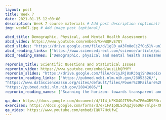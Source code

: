 ```yaml
---
layout: post
title: Week 7
date: 2021-01-15 12:00:00
description: Week 7 course materials # Add post description (optional)
img: week07.jpg # Add image post (optional)

abcd_title: Demographic, Physical, and Mental Health Assessments
abcd_video: https://www.youtube.com/embed/VxwWQRvE7QY
abcd_slides: "https://drive.google.com/file/d/1gE0_aA3Fm8oCjZfCq51V-unI-UFJM_uG/view?usp=sharing"
abcd_reading_links: ["https://www.sciencedirect.com/science/article/pii/S1878929317300683", "https://pubmed.ncbi.nlm.nih.gov/32541809/"]
abcd_reading_names: ["Demographic, physical and mental health assessments in the adolescent brain and cognitive development study: Rationale and description", "The ABCD study: understanding the development of risk for mental and physical health outcomes"]

repronim_title: Scientific Questions and Statistical Issues
repronim_video: https://www.youtube.com/embed/auzLLbQPMfY
repronim_slides: "https://drive.google.com/file/d/1yJRj8xR3bqjSh0esoIcqM4vDJtXUxhzY/view?usp=sharing"
repronim_reading_links: ["https://pubmed.ncbi.nlm.nih.gov/28053326/",
"https://www.datascienceassn.org/sites/default/files/Power%20Failure%20-%20Why%20Small%20Sample%20Size%20Undermines%20the%20Reliability%20of%20Neuroscience.pdf",
"https://pubmed.ncbi.nlm.nih.gov/28841086/"]
repronim_reading_names: ["Scanning the horizon: towards transparent and reproducible neuroimaging research", "Power failure: why small sample size undermines the reliability of neuroscience", "Choosing Prediction Over Explanation in Psychology: Lessons From Machine Learning"]

qa_doc: https://docs.google.com/document/d/1I4_bFKG4OJTR9sPm7F6mGR9ENrx-C5YbAG5GsnBEH5o/edit?usp=sharing
exercises: https://docs.google.com/forms/d/e/1FAIpQLSdAqZj06D6F7mlpe-XPR53d_wuiOn1zNX-TljpYPidxUXz9Eg/viewform?usp=sf_link
qa_video: https://www.youtube.com/embed/IQU77HcUfwI
---
```

